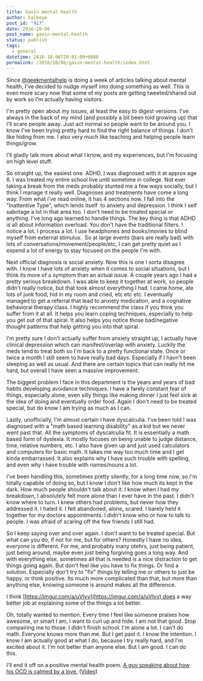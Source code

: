 ```yaml
---
title: Gavin mental health
author: halkeye
post_id: "917"
date: 2016-10-06
post_name: gavin-mental-health
status: publish
tags:
  - general
datetime: 2016-10-06T20:01:09+0800
permalink: /2016/10/06/gavin-mental-health/index.html
---
```


Since [@geekmentalhelp](https://geekmentalhelp.com/) is doing a week of articles talking about mental health, I've decided to nudge myself into doing something as well. This is even more scary now that some of my posts are getting tweeted/shared out by work so I'm actually having visitors.

I'm pretty open about my issues, at least the easy to digest versions. I've always in the back of my mind (and possibly a bit been told growing up) that I'll scare people away. Just act normal so people want to be around you. I know I've been trying pretty hard to find the right balance of things. I don't like hiding from me. I also very much like teaching and helping people learn things/grow.

I'll gladly talk more about what I know, and my experiences, but I'm focusing on high level stuff.

So straight up, the easiest one. ADHD. I was diagnosed with it at approx age 6. I was treated my entire school live until sometime in college. Not ever taking a break from the meds probably stunted me a few ways socially, but I think I manage it really well.
Diagnoses and treatments have come a long way. From what i've read online, it has 4 sections now. I fall into the "Inattentive Type", which lends itself  to anxiety and depression. I think I self sabotage a lot in that area too. I don't need to be treated special or anything. I've long ago learned to handle things. The key thing is that ADHD is all about information overload. You don't have the traditional filters. I notice a lot. I process a lot. I use headphones and books/movies to blind myself from external stimulus.  So at large events (bars are really bad) with lots of conversations/movement/people/etc, I can get pretty quiet as I expend a lot of energy to stay focused on the people I'm with.

Next official diagnosis is social anxiety. Now this is one I sorta disagree with. I know I have lots of anxiety when it comes to social situations, but I think its more of a symptom than an actual issue. A couple years ago I had a pretty serious breakdown. I was able to keep it together at work, so people didn't really notice, but that took almost everything I had. I came home, ate lots of junk food, hid in my room and cried, etc etc etc. I eventually managed to get a referral that lead to anxiety medication, and a cognative behavioral therapy class. I highly recommend the class if you think you suffer from it at all. It helps you learn coping techniques, especially to help you get out of that spiral. It also helps you notice those bad/negative thought patterns that help getting you into that spiral.

I'm pretty sure I don't actually suffer from anxiety straight up, I actually have clinical depression which can manifest/overlap with anxiety. Luckily the meds tend to treat both so I'm back to a pretty functional state. Once or twice a month I still seem to have really bad days. Especially if I havn't been sleeping as well as usual. And there are certain topics that can really hit me hard, but overall I have seen a massive improvement.

The biggest problem I face in this department is the years and years of bad habits developing avoidance techniques. I have a farely constant fear of things, especially alone, even silly things like making dinner I just feel sick at the idea of doing and eventually order food. Again I don't need to be treated special, but do know I am trying as much as I can.

Lastly, unofficially, I'm almost certain I have dyscalculia. I've been told I was diagnosed with a "math based learning disability" as a kid but we never went past that. All the symptoms of dyscalculia fit. It is essentially a math based form of dyslexia. It mostly focuses on being unable to judge distance, time, relative numbers, etc. I also have given up and just used calculators and computers for basic math. It takes me way too much time and I get kinda embarrassed. It also explains why I have such trouble with spelling, and even why i have trouble with names/nouns a lot.

I've been handling this, sometimes pretty silently, for a long time now, so I'm totally capabile of doing so, but I know I don't like how much its kept in the dark. How much people shouldn't talk about it. I know when I had my breakdown, I absolutely felt more alone than I ever have in the past. I didn't know where to turn. I knew others had problems, but never how they addressed it. I hated it. I felt abandoned, alone, scared. I barely held it together for my doctors appointments. I didn't know who or how to talk to people. I was afraid of scaring off the few friends I still had.

So I keep saying over and over again. I don't want to be treated special. But what can you do, if not for me, but for others? Honestly I have no idea, everyone is different. For me, and probably many otehrs, just being patient, just being around, maybe even just being forgiving goes a long way. And with everything else, sometimes all that is needed is a nice distraction to get things going again. But don't feel like you have to fix things. Or find a solution. Especially don't try to "fix" things by telling me or others to just be happy, or think positive. Its much more complicated than that, but more than anything else, knowing someone is around makes all the difference.

I think [https://imgur.com/a/uVIvv](https://imgur.com/a/uVIvv) does a way better job at explaining some of the things a lot better.

Oh, totally wanted to mention. Every time I feel like someone praises how awesome, or smart I am, I want to curl up and hide. I am not that good. Stop compairing me to those. I didn't finish school. I'm alone a lot. I can't do math. Everyone knows more than me. But I get past it. I know the intention. I know I am actually good at what I do, because I try really hard, and I'm excited about it. I'm not better than anyone else. But I am good. I can do this.

I'll end it off on a positive mental health poem. [A guy speaking about how his OCD is calmed by a love.](https://genius.com/Neil-hilborn-ocd-annotated) ([Video](https://www.youtube.com/watch?v=vnKZ4pdSU-s))

